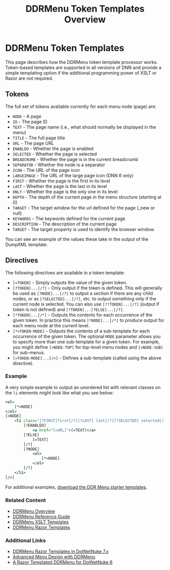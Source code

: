 ﻿---
uid: ddrmenu-token-templates
locale: en
title: DDRMenu Token Templates Overview
dnnversion: 09.02.00
previous-topic: ddrmenu-razor-templates
next-topic: ddrmenu-xslt-templates
related-topics: theme-objects,about-themes,create-theme
links: ["[DNN Wiki: DotNetNuke Skins](https://www.dnnsoftware.com/wiki/dotnetnuke-skins)","[DNN Community blog: DotNetNuke Skinning 101 (Part 3) by Joe Brinkman](https://www.dnnsoftware.com/community-blog/cid/131995/dotnetnuke-skinning-101-part-3)","[DNN Professional Training: Creating HTML Skins](https://www.dnnsoftware.com/services/professional-training/training-videos-subscription/skinning-2-creating-html-skins)","[Skinning Tool / Online Reference for DNN Skins & Container Objects by 10 Pound Gorilla](https://www.10poundgorilla.com)"]
---

# DDRMenu Token Templates  

This page describes how the DDRMenu token template processor works.  Token-based templates are supported in all versions of DNN and provide a simple templating option if the additional programming power of XSLT or Razor are not required.  

## Tokens

The full set of tokens available currently for each menu node (page) are:

* `NODE` - A page  
* `ID` - The page ID  
* `TEXT` - The page name (i.e., what should normally be displayed in the menu)  
* `TITLE` - The full page title  
* `URL` - The page URL  
* `ENABLED` - Whether the page is enabled  
* `SELECTED` - Whether the page is selected  
* `BREADCRUMB` - Whether the page is in the current breadcrumb  
* `SEPARATOR` - Whether the node is a separator  
* `ICON` - The URL of the page icon  
* `LARGEIMAGE` - The URL of the large page icon (DNN 6 only)  
* `FIRST` - Whether the page is the first in its level  
* `LAST` - Whether the page is the last in its level  
* `ONLY` - Whether the page is the only one in its level  
* `DEPTH` - The depth of the current page in the menu structure (starting at 0)  
* `TARGET` - The target window for the url defined for the page (_new or null)  
* `KEYWORDS` - The keywords defined for the current page  
* `DESCRIPTION` - The description of the current page  
* `TARGET` - The target property is used to identify the browser window.  

You can see an example of the values these take in the output of the DumpXML template.  

## Directives  

The following directives are available in a token template:

* `[=TOKEN]` - Simply outputs the value of the given token.  
* `[?TOKEN]...[/?]` - Only output if the token is defined.  This will generally be used as `[?NODE]...[/?]` to output a section if there are any child nodes, or as `[?SELECTED]...[/?]`, etc. to output something only if the current node is selected.  You can also use `[?!TOKEN]...[/?]` (output if token is not defined) and `[?TOKEN]...[?ELSE]...[/?]`.  
* `[*TOKEN]...[/*]` - Outputs the contents for each occurrence of the given token. In practice this means `[*NODE]...[/*]` to produce output for each menu node at the current level.  
* `[*>TOKEN-MODE]` - Outputs the contents of a sub-template for each occurrence of the given token.  The optional `MODE` parameter allows you to specify more than one sub-template for a given token.  For example, you might define `[>NODE-TOP]` for top-level menu nodes and `[>NODE-SUB]` for sub-menus.  
* `[>TOKEN-MODE]...[/>]` - Defines a sub-template (called using the above directive).  

### Example  

A very simple example to output an unordered list with relevant classes on the `li` elements might look like what you see below:  

```xml
<ul>
	[*>NODE]
</ul>
[>NODE]
	<li class="[?FIRST]first[/?][?LAST] last[/?][?SELECTED] selected[/?]">
		[?ENABLED]
			<a href="[=URL]">[=TEXT]</a>
		[?ELSE]
			[=TEXT]
		[/?]
		[?NODE]
			<ul>
				[*>NODE]
			</ul>
		[/?]
	</li>
[/>]
```

For additional examples, [download the DDR Menu starter templates](https://github.com/MarkXA/ddrmenutemplates).  

### Related Content  

*   [DDRMenu Overview](xref:ddrmenu-overview)  
*   [DDRMenu Reference Guide](xref:ddrmenu-reference-guide)  
*   [DDRMenu XSLT Templates](xref:ddrmenu-xslt-templates)  
*   [DDRMenu Razor Templates](xref:ddrmenu-razor-templates-overview)  

### Additional Links  

*   [DDRMenu Razor Templates in DotNetNuke 7.x](http://www.dnnsoftware.com/Resources/Blogs/EntryId/3619/ContentItemId/150607/DDRMenu-Razor-Templates-in-DotNetNuke-7-x.aspx)  
*   [Advanced Menu Design with DDRMenu](http://www.dnnsoftware.com/Resources/Blogs/EntryId/3446/Advanced-Menu-Design-with-DDRMenu.aspx)  
*   [A Razor Templated DDRMenu for DotNetNuke 6](http://www.aubrett.com/InformationTechnology/WebDevelopment/CMSPlatforms/DotNetNuke/RazorTemplatedDDRMenu.aspx)  